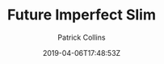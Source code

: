 ---
title: "Future Imperfect Slim"
github: https://github.com/pacollins/hugo-future-imperfect-slim
demo: https://themes.gohugo.io/theme/hugo-future-imperfect-slim/
author: Patrick Collins

ssg:
  - Hugo
cms:
  - No Cms
date: 2019-04-06T17:48:53Z
github_branch: master
description: "Multilingual Blogging Theme for Hugo"
---
